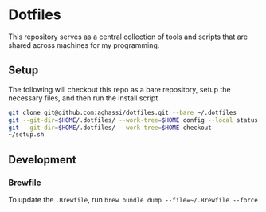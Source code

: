 # Dotfiles

This repository serves as a central collection of tools and scripts that are shared across machines for my programming.

## Setup

The following will checkout this repo as a bare repository, setup the necessary files, and then run the install script

```sh
git clone git@github.com:aghassi/dotfiles.git --bare ~/.dotfiles
git --git-dir=$HOME/.dotfiles/ --work-tree=$HOME config --local status.showUntrackedFiles no
git --git-dir=$HOME/.dotfiles/ --work-tree=$HOME checkout
~/setup.sh
```

## Development

### Brewfile

To update the `.Brewfile`, run `brew bundle dump --file=~/.Brewfile --force`

